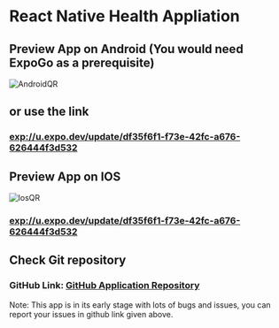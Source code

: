 # React Native Health Appliation

## Preview App on Android (You would need ExpoGo as a prerequisite)

![AndroidQR](./images/health/android_build.png)

## or use the link
### [exp://u.expo.dev/update/df35f6f1-f73e-42fc-a676-626444f3d532](exp://u.expo.dev/update/df35f6f1-f73e-42fc-a676-626444f3d532)


## Preview App on IOS 

![IosQR](./images/health/apple.png)

### [exp://u.expo.dev/update/df35f6f1-f73e-42fc-a676-626444f3d532](exp://u.expo.dev/update/df35f6f1-f73e-42fc-a676-626444f3d532)


## Check Git repository 
### GitHub Link: [GitHub Application Repository](https://github.com/arjunvtsuresh/HealthApp.git)

Note: This app is in its early stage with lots of bugs and issues, you can report  your issues in github link given above.
